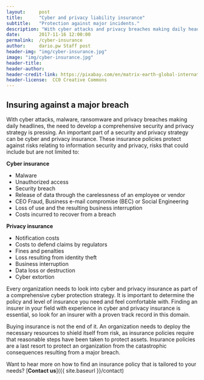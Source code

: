 ```yaml
---
layout:     post
title:      "Cyber and privacy liability insurance"
subtitle:   "Protection against major incidents."
description: "With cyber attacks and privacy breaches making daily headlines, organizations need a robust security and privacy strategy. Insurance should be part of that it."
date:       2017-11-16 12:00:00
permalink:  /cyber-insurance
author:     dario.pw Staff post
header-img: "img/cyber-insurance.jpg"
image: "img/cyber-insurance.jpg"
header-title:
header-author:
header-credit-link: https://pixabay.com/en/matrix-earth-global-international-2502958/
header-license:  CC0 Creative Commons
---
```


## Insuring against a major breach
With cyber attacks, malware, ransomware and privacy breaches making daily headlines, the need to develop a comprehensive security and privacy strategy is pressing. An important part of a security and privacy strategy can be cyber and privacy insurance. These insurance policies protect against risks relating to information security and privacy, risks that could include but are not limited to:

**Cyber insurance**

* Malware
* Unauthorized access
* Security breach
* Release of data through the carelessness of an employee or vendor
* CEO Fraud, Business e-mail compromise (BEC) or Social Engineering
* Loss of use and the resulting business interruption
* Costs incurred to recover from a breach

**Privacy insurance**

* Notification costs
* Costs to defend claims by regulators
* Fines and penalties
* Loss resulting from identity theft
* Business interruption
* Data loss or destruction
* Cyber extortion

Every organization needs to look into cyber and privacy insurance as part of a comprehensive cyber protection strategy. It is important to determine the policy and level of insurance you need and feel comfortable with. Finding an insurer in your field with experience in cyber and privacy insurance is essential, so look for an insurer with a proven track record in this domain.

Buying insurance is not the end of it. An organization needs to deploy the necessary resources to shield itself from risk, as insurance policies require that reasonable steps have been taken to protect assets. Insurance policies are a last resort to protect an organization from the catastrophic consequences resulting from a major breach.

Want to hear more on how to find an insurance policy that is tailored to your needs? [**Contact us**]({{ site.baseurl }}/contact)

